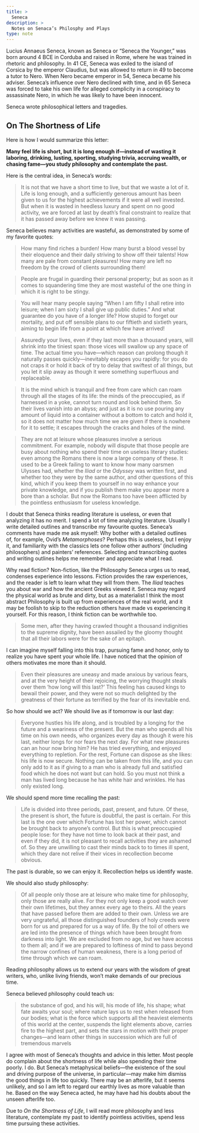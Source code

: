 ```yaml
---
title: >
  Seneca
description: >
  Notes on Senaca’s Philosphy and Plays
type: note
---
```


Lucius Annaeus Seneca, known as Seneca or “Seneca the Younger,” was born around 4 BCE in Corduba and raised in Rome, where he was trained in rhetoric and philosophy. In 41 CE, Seneca was exiled to the island of Corsica by the emperor Claudius, but was allowed to return in 49 to become a tutor to Nero. When Nero became emperor in 54, Seneca became his adviser. Seneca’s influence over Nero declined with time, and in 65 Seneca was forced to take his own life for alleged complicity in a conspiracy to assassinate Nero, in which he was likely to have been innocent.

Seneca wrote philosophical letters and tragedies.

## On The Shortness of Life

Here is how I would summarize this letter:

**Many feel life is short, but it is long enough if—instead of wasting it laboring, drinking, lusting, sporting, studying trivia, accruing wealth, or chasing fame—you study philosophy and contemplate the past.**

Here is the central idea, in Seneca’s words:

<blockquote>
<p>It is not that we have a short time to live, but that we waste a lot of it. Life is long enough, and a sufficiently generous amount has been given to us for the highest achievements if it were all well invested. But when it is wasted in heedless luxury and spent on no good activity, we are forced at last by death’s final constraint to realize that it has passed away before we knew it was passing.</p>
</blockquote>

Seneca believes many activities are wasteful, as demonstrated by some of my favorite quotes:

<blockquote>
<p>How many find riches a burden!  How many burst a blood vessel by their eloquence and their daily striving to show off their talents! How many are pale from constant pleasures!  How many are left no freedom by the crowd of clients surrounding them!</p>
</blockquote>

<blockquote>
<p>People are frugal in guarding their personal property; but as soon as it comes to squandering time they are most wasteful of the one thing in which it is right to be stingy.</p>
</blockquote>

<blockquote>
<p>You will hear many people saying “When I am fifty I shall retire into leisure; when I am sixty I shall give up public duties.” And what guarantee do you have of a longer life? How stupid to forget our mortality, and put off sensible plans to our fiftieth and sixtieth years, aiming to begin life from a point at which few have arrived!</p>
</blockquote>

<blockquote>
<p>Assuredly your lives, even if they last more than a thousand years, will shrink into the tiniest span: those vices will swallow up any space of time. The actual time you have—which reason can prolong though it naturally passes quickly—inevitably escapes you rapidly: for you do not craps it or hold it back of try to delay that swiftest of all things, but you let it slip away as though it were something superfluous and replaceable.</p>
</blockquote>

<blockquote>
<p>It is the mind which is tranquil and free from care which can roam through all the stages of its life: the minds of the preoccupied, as if harnessed in a yoke, cannot turn round and look behind them. So their lives vanish into an abyss; and just as it is no use pouring any amount of liquid into a container without a bottom to catch and hold it, so it does not matter how much time we are given if there is nowhere for it to settle; it escapes through the cracks and holes of the mind.</p>
</blockquote>

<blockquote>
<p>They are not at leisure whose pleasures involve a serious commitment. For example, nobody will dispute that those people are busy about nothing who spend their time on useless literary studies: even among the Romans there is now a large company of these. It used to be a Greek failing to want to know how many oarsmen Ulysses had, whether the <em>Iliad</em> or the <em>Odyssey</em> was written first, and whether too they were by the same author, and other questions of this kind, which if you keep them to yourself in no way enhance your private knowledge, and if you publish them make you appear more a bore than a scholar. But now the Romans too have been afflicted by the pointless enthusiasm for useless knowledge.</p>
</blockquote>

I doubt that Seneca thinks reading literature is useless, or even that analyzing it has no merit.  I spend a lot of time analyzing literature. Usually I write detailed outlines and transcribe my favourite quotes. Seneca’s comments have made me ask myself: Why bother with a detailed outlines of, for example, Ovid’s _Metamorphoses_? Perhaps this is useless, but I enjoy it, and familiarity with the classics lets one follow other authors’ (including philosophers) and painters’ references. Selecting and transcribing quotes and writing outlines helps me remember and appreciate what I read.

Why read fiction? Non-fiction, like the Philosophy Seneca urges us to read, condenses experience into lessons. Fiction provides the raw experiences, and the reader is left to learn what they will from them. The _Iliad_ teaches you about war and how the ancient Greeks viewed it. Seneca may regard the physical world as brute and dirty, but as a materialist I think the most abstract Philosophy is built up from experiences of the real world, and it may be foolish to skip to the reduction others have made vs experiencing it yourself. For this reason, I think fiction can be worthwhile too.

<blockquote>
<p>Some men, after they having crawled thought a thousand indignities to the supreme dignity, have been assailed by the gloomy thought that all their labors were for the sake of an epitaph.</p>
</blockquote>

I can imagine myself falling into this trap, pursuing fame and honor, only to realize you have spent your whole life. I have noticed that the opinion of others motivates me more than it should.

<blockquote>
<p>Even their pleasures are uneasy and made anxious by various fears, and at the very height of their rejoicing, the worrying thought steals over them ‘how long will this last?’ This feeling has caused kings to bewail their power, and they were not so much delighted by the greatness of their fortune as terrified by the fear of its inevitable end.</p>
</blockquote>

So how should we act? We should live as if tomorrow is our last day:

<blockquote>
<p>Everyone hustles his life along, and is troubled by a longing for the future and a weariness of the present. But the man who spends all his time on his own needs, who organizes every day as though it were his last, neither longs for nor fears the next day. For what new pleasures can an hour now bring him? He has tried everything, and enjoyed everything to repletion. For the rest, Fortune can dispose as she likes: his life is now secure. Nothing can be taken from this life, and you can only add to it as if giving to a man who is already full and satisfied food which he does not want but can hold. So you must not think a man has lived long because he has white hair and wrinkles. He has only existed long.</p>
</blockquote>

We should spend more time recalling the past:

<blockquote>
<p>Life is divided into three periods, past, present, and future. Of these, the present is short, the future is doubtful, the past is certain. For this last is the one over which Fortune has lost her power, which cannot be brought back to anyone’s control. But this is what preoccupied people lose: for they have not time to look back at their past, and even if they did, it is not pleasant to recall activities they are ashamed of. So they are unwilling to cast their minds back to to times ill spent, which they dare not relive if their vices in recollection become obvious.</p>
</blockquote>

The past is durable, so we can enjoy it. Recollection helps us identify waste.

We should also study philosophy:

<blockquote>
<p>Of all people only those are at leisure who make time for philosophy, only those are really alive. For they not only keep a good watch over their own lifetimes, but they annex every age to theirs. All the years that have passed before them are added to their own. Unless we are very ungrateful, all those distinguished founders of holy creeds were born for us and prepared for us a way of life. By the toil of others we are led into the presence of things which have been brought from darkness into light. We are excluded from no age, but we have access to them all; and if we are prepared to loftiness of mind to pass beyond the narrow confines of human weakness, there is a long period of time through which we can roam.</p>
</blockquote>

Reading philosophy allows us to extend our years with the wisdom of great writers, who, unlike living friends, won’t make demands of our precious time.

Seneca believed philosophy could teach us:

<blockquote>
<p>the substance of god, and his will, his mode of life, his shape; what fate awaits your soul; where nature lays us to rest when released from our bodies; what is the force which supports all the heaviest elements of this world at the center, suspends the light elements above, carries fire to the highest part, and sets the stars in motion with their proper changes—and learn other things in succession which are full of tremendous marvels</p>
</blockquote>

I agree with most of Seneca’s thoughts and advice in this letter. Most people do complain about the shortness of life while also spending their time poorly. I do. But Seneca’s metaphysical beliefs—the existence of the soul and driving purpose of the universe, in particular—may make him dismiss the good things in life too quickly. There may be an afterlife, but it seems unlikely, and so I am left to regard our earthly lives as more valuable than he. Based on the way Seneca acted, he may have had his doubts about the unseen afterlife too.

Due to _On the Shortness of Life_, I will read more philosophy and less literature, contemplate my past to identify pointless activities, spend less time pursuing these activities.
